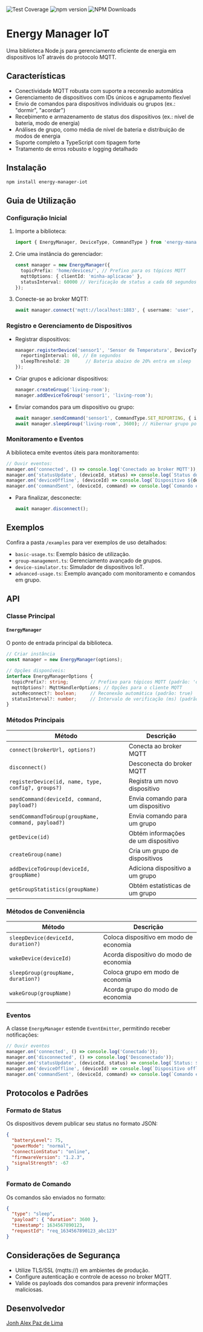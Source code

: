 <!-- Badges adicionados -->
![Test Coverage](https://img.shields.io/badge/coverage-85.15%25-brightgreen)
![npm version](https://img.shields.io/npm/v/energy-manager-iot)
![NPM Downloads](https://img.shields.io/npm/dw/energy-manager-iot)

# Energy Manager IoT

Uma biblioteca Node.js para gerenciamento eficiente de energia em dispositivos IoT através do protocolo MQTT.

## Características

- Conectividade MQTT robusta com suporte a reconexão automática
- Gerenciamento de dispositivos com IDs únicos e agrupamento flexível
- Envio de comandos para dispositivos individuais ou grupos (ex.: "dormir", "acordar")
- Recebimento e armazenamento de status dos dispositivos (ex.: nível de bateria, modo de energia)
- Análises de grupo, como média de nível de bateria e distribuição de modos de energia
- Suporte completo a TypeScript com tipagem forte
- Tratamento de erros robusto e logging detalhado

## Instalação

```bash
npm install energy-manager-iot
```

## Guia de Utilização

### Configuração Inicial
1. Importe a biblioteca:
   ```typescript
   import { EnergyManager, DeviceType, CommandType } from 'energy-manager-iot';
   ```
2. Crie uma instância do gerenciador:
   ```typescript
   const manager = new EnergyManager({
     topicPrefix: 'home/devices/', // Prefixo para os tópicos MQTT
     mqttOptions: { clientId: 'minha-aplicacao' },
     statusInterval: 60000 // Verificação de status a cada 60 segundos
   });
   ```
3. Conecte-se ao broker MQTT:
   ```typescript
   await manager.connect('mqtt://localhost:1883', { username: 'user', password: 'senha' });
   ```

### Registro e Gerenciamento de Dispositivos
- Registrar dispositivos:
   ```typescript
   manager.registerDevice('sensor1', 'Sensor de Temperatura', DeviceType.SENSOR, {
     reportingInterval: 60, // Em segundos
     sleepThreshold: 20      // Bateria abaixo de 20% entra em sleep
   });
   ```
- Criar grupos e adicionar dispositivos:
   ```typescript
   manager.createGroup('living-room');
   manager.addDeviceToGroup('sensor1', 'living-room');
   ```
- Enviar comandos para um dispositivo ou grupo:
   ```typescript
   await manager.sendCommand('sensor1', CommandType.SET_REPORTING, { interval: 300 });
   await manager.sleepGroup('living-room', 3600); // Hibernar grupo por 1 hora
   ```

### Monitoramento e Eventos
A biblioteca emite eventos úteis para monitoramento:
   ```typescript
   // Ouvir eventos:
   manager.on('connected', () => console.log('Conectado ao broker MQTT'));
   manager.on('statusUpdate', (deviceId, status) => console.log(`Status do ${deviceId}:`, status));
   manager.on('deviceOffline', (deviceId) => console.log(`Dispositivo ${deviceId} ficou offline`));
   manager.on('commandSent', (deviceId, command) => console.log(`Comando enviado para ${deviceId}:`, command));
   ```
- Para finalizar, desconecte:
   ```typescript
   await manager.disconnect();
   ```

## Exemplos

Confira a pasta `/examples` para ver exemplos de uso detalhados:
- `basic-usage.ts`: Exemplo básico de utilização.
- `group-management.ts`: Gerenciamento avançado de grupos.
- `device-simulator.ts`: Simulador de dispositivos IoT.
- `advanced-usage.ts`: Exemplo avançado com monitoramento e comandos em grupo.

## API

### Classe Principal

#### `EnergyManager`

O ponto de entrada principal da biblioteca.

```typescript
// Criar instância
const manager = new EnergyManager(options);

// Opções disponíveis:
interface EnergyManagerOptions {
  topicPrefix?: string;        // Prefixo para tópicos MQTT (padrão: 'device/')
  mqttOptions?: MqttHandlerOptions; // Opções para o cliente MQTT
  autoReconnect?: boolean;     // Reconexão automática (padrão: true)
  statusInterval?: number;     // Intervalo de verificação (ms) (padrão: 60000)
}
```

### Métodos Principais

| Método | Descrição |
|--------|-----------|
| `connect(brokerUrl, options?)` | Conecta ao broker MQTT |
| `disconnect()` | Desconecta do broker MQTT |
| `registerDevice(id, name, type, config?, groups?)` | Registra um novo dispositivo |
| `sendCommand(deviceId, command, payload?)` | Envia comando para um dispositivo |
| `sendCommandToGroup(groupName, command, payload?)` | Envia comando para um grupo |
| `getDevice(id)` | Obtém informações de um dispositivo |
| `createGroup(name)` | Cria um grupo de dispositivos |
| `addDeviceToGroup(deviceId, groupName)` | Adiciona dispositivo a um grupo |
| `getGroupStatistics(groupName)` | Obtém estatísticas de um grupo |

### Métodos de Conveniência

| Método | Descrição |
|--------|-----------|
| `sleepDevice(deviceId, duration?)` | Coloca dispositivo em modo de economia |
| `wakeDevice(deviceId)` | Acorda dispositivo do modo de economia |
| `sleepGroup(groupName, duration?)` | Coloca grupo em modo de economia |
| `wakeGroup(groupName)` | Acorda grupo do modo de economia |

### Eventos

A classe `EnergyManager` estende `EventEmitter`, permitindo receber notificações:

```typescript
// Ouvir eventos
manager.on('connected', () => console.log('Conectado'));
manager.on('disconnected', () => console.log('Desconectado'));
manager.on('statusUpdate', (deviceId, status) => console.log(`Status: ${deviceId}`, status));
manager.on('deviceOffline', (deviceId) => console.log(`Dispositivo offline: ${deviceId}`));
manager.on('commandSent', (deviceId, command) => console.log(`Comando enviado: ${deviceId}`, command));
```

## Protocolos e Padrões

### Formato de Status

Os dispositivos devem publicar seu status no formato JSON:

```json
{
  "batteryLevel": 75,
  "powerMode": "normal",
  "connectionStatus": "online",
  "firmwareVersion": "1.2.3",
  "signalStrength": -67
}
```

### Formato de Comando

Os comandos são enviados no formato:

```json
{
  "type": "sleep",
  "payload": { "duration": 3600 },
  "timestamp": 1634567890123,
  "requestId": "req_1634567890123_abc123"
}
```

## Considerações de Segurança

- Utilize TLS/SSL (mqtts://) em ambientes de produção.
- Configure autenticação e controle de acesso no broker MQTT.
- Valide os payloads dos comandos para prevenir informações maliciosas.

## Desenvolvedor

[Jonh Alex Paz de Lima](https://www.linkedin.com/in/jonhvmp)
